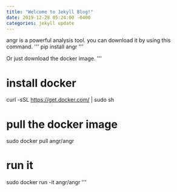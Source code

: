 ```yaml
---
title: "Welcome to Jekyll Blog!"
date: 2019-12-28 05:24:00 -0400
categories: jekyll update
---
```

angr is a powerful analysis tool.
you can download it by using this command.
'''
pip install angr
'''

Or just download the docker image.
'''
# install docker
curl -sSL https://get.docker.com/ | sudo sh

# pull the docker image
sudo docker pull angr/angr

# run it
sudo docker run -it angr/angr
'''
